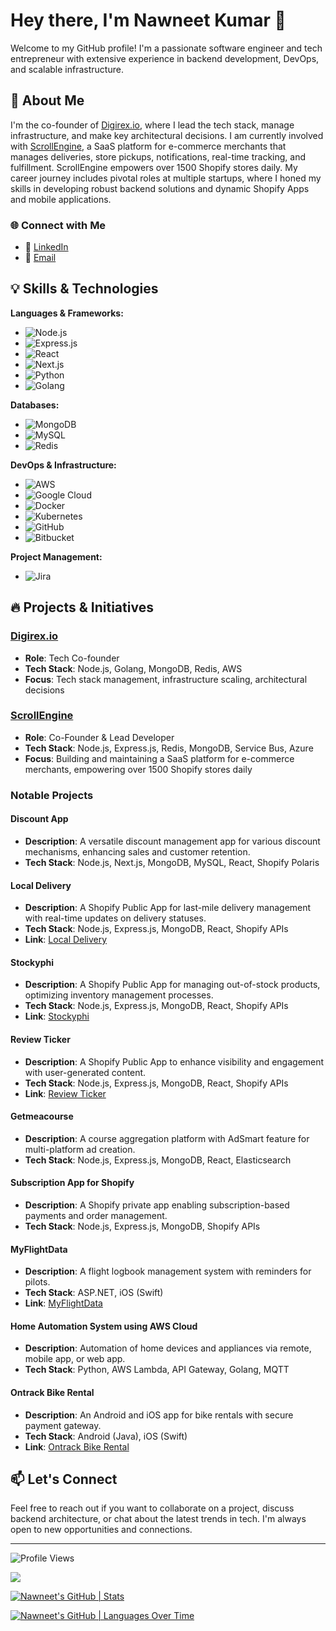 # Hey there, I'm Nawneet Kumar 👋

Welcome to my GitHub profile! I'm a passionate software engineer and tech entrepreneur with extensive experience in backend development, DevOps, and scalable infrastructure. 

## 🚀 About Me

I'm the co-founder of [Digirex.io](https://digirex.io), where I lead the tech stack, manage infrastructure, and make key architectural decisions. I am currently involved with [ScrollEngine](https://scrollengine.io), a SaaS platform for e-commerce merchants that manages deliveries, store pickups, notifications, real-time tracking, and fulfillment. ScrollEngine empowers over 1500 Shopify stores daily. My career journey includes pivotal roles at multiple startups, where I honed my skills in developing robust backend solutions and dynamic Shopify Apps and mobile applications.

### 🌐 Connect with Me

- 💼 [LinkedIn](https://www.linkedin.com/in/nawneetsharma)
- 📧 [Email](mailto:nav.sharma47@outlook.com)

## 💡 Skills & Technologies

**Languages & Frameworks:**
- ![Node.js](https://img.shields.io/badge/Node.js-339933?style=flat&logo=nodedotjs&logoColor=white)
- ![Express.js](https://img.shields.io/badge/Express.js-000000?style=flat&logo=express&logoColor=white)
- ![React](https://img.shields.io/badge/React-61DAFB?style=flat&logo=react&logoColor=white)
- ![Next.js](https://img.shields.io/badge/Next.js-000000?style=flat&logo=nextdotjs&logoColor=white)
- ![Python](https://img.shields.io/badge/Python-3776AB?style=flat&logo=python&logoColor=white)
- ![Golang](https://img.shields.io/badge/Go-00ADD8?style=flat&logo=go&logoColor=white)

**Databases:**
- ![MongoDB](https://img.shields.io/badge/MongoDB-47A248?style=flat&logo=mongodb&logoColor=white)
- ![MySQL](https://img.shields.io/badge/MySQL-4479A1?style=flat&logo=mysql&logoColor=white)
- ![Redis](https://img.shields.io/badge/Redis-DC382D?style=flat&logo=redis&logoColor=white)

**DevOps & Infrastructure:**
- ![AWS](https://img.shields.io/badge/AWS-232F3E?style=flat&logo=amazon-aws&logoColor=white)
- ![Google Cloud](https://img.shields.io/badge/Google%20Cloud-4285F4?style=flat&logo=google-cloud&logoColor=white)
- ![Docker](https://img.shields.io/badge/Docker-2496ED?style=flat&logo=docker&logoColor=white)
- ![Kubernetes](https://img.shields.io/badge/Kubernetes-326CE5?style=flat&logo=kubernetes&logoColor=white)
- ![GitHub](https://img.shields.io/badge/GitHub-181717?style=flat&logo=github&logoColor=white)
- ![Bitbucket](https://img.shields.io/badge/Bitbucket-0052CC?style=flat&logo=bitbucket&logoColor=white)

**Project Management:**
- ![Jira](https://img.shields.io/badge/Jira-0052CC?style=flat&logo=jira&logoColor=white)

## 🔥 Projects & Initiatives

### [Digirex.io](https://digirex.io)
- **Role**: Tech Co-founder
- **Tech Stack**: Node.js, Golang, MongoDB, Redis, AWS
- **Focus**: Tech stack management, infrastructure scaling, architectural decisions

### [ScrollEngine](https://scrollengine.io)
- **Role**: Co-Founder & Lead Developer
- **Tech Stack**: Node.js, Express.js, Redis, MongoDB, Service Bus, Azure
- **Focus**: Building and maintaining a SaaS platform for e-commerce merchants, empowering over 1500 Shopify stores daily

### Notable Projects

#### Discount App
- **Description**: A versatile discount management app for various discount mechanisms, enhancing sales and customer retention.
- **Tech Stack**: Node.js, Next.js, MongoDB, MySQL, React, Shopify Polaris

#### Local Delivery
- **Description**: A Shopify Public App for last-mile delivery management with real-time updates on delivery statuses.
- **Tech Stack**: Node.js, Express.js, MongoDB, React, Shopify APIs
- **Link**: [Local Delivery](https://apps.shopify.com/local-delivery-store-pickup)

#### Stockyphi
- **Description**: A Shopify Public App for managing out-of-stock products, optimizing inventory management processes.
- **Tech Stack**: Node.js, Express.js, MongoDB, React, Shopify APIs
- **Link**: [Stockyphi](https://apps.shopify.com/stockyphi)

#### Review Ticker
- **Description**: A Shopify Public App to enhance visibility and engagement with user-generated content.
- **Tech Stack**: Node.js, Express.js, MongoDB, React, Shopify APIs
- **Link**: [Review Ticker](https://apps.shopify.com/reviewticker)

#### Getmeacourse
- **Description**: A course aggregation platform with AdSmart feature for multi-platform ad creation.
- **Tech Stack**: Node.js, Express.js, MongoDB, React, Elasticsearch

#### Subscription App for Shopify
- **Description**: A Shopify private app enabling subscription-based payments and order management.
- **Tech Stack**: Node.js, Express.js, MongoDB, Shopify APIs

#### MyFlightData
- **Description**: A flight logbook management system with reminders for pilots.
- **Tech Stack**: ASP.NET, iOS (Swift)
- **Link**: [MyFlightData](http://www.myflightdata.com/)

#### Home Automation System using AWS Cloud
- **Description**: Automation of home devices and appliances via remote, mobile app, or web app.
- **Tech Stack**: Python, AWS Lambda, API Gateway, Golang, MQTT

#### Ontrack Bike Rental
- **Description**: An Android and iOS app for bike rentals with secure payment gateway.
- **Tech Stack**: Android (Java), iOS (Swift)
- **Link**: [Ontrack Bike Rental](https://play.google.com/store/apps/details?id=com.ontrack.ontrack)

## 📫 Let's Connect

Feel free to reach out if you want to collaborate on a project, discuss backend architecture, or chat about the latest trends in tech. I'm always open to new opportunities and connections.

---

![Profile Views](https://komarev.com/ghpvc/?username=nawneet-sharma&style=flat-square&color=blue)

<img src="https://github-readme-streak-stats.herokuapp.com/?user=nawneet-sharma&theme=dark&hide_border=true"/>

[![Nawneet's GitHub | Stats](https://stats.quira.sh/nawneet-sharma/github?theme=dark)](https://quira.sh?utm_source=widgets&utm_campaign=nawneet-sharma)


[![Nawneet's GitHub | Languages Over Time](https://stats.quira.sh/nawneet-sharma/languages-over-time?theme=dark)](https://quira.sh?utm_source=widgets&utm_campaign=nawneet-sharma)
